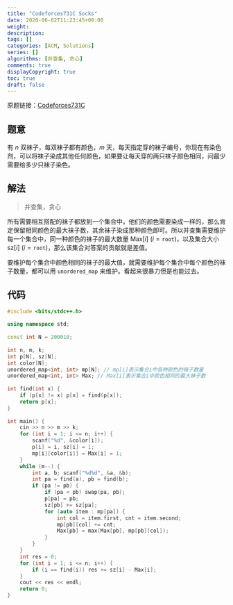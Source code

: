 ```yaml
---
title: "Codeforces731C Socks"
date: 2020-06-02T11:23:45+08:00
weight: 
description:
tags: []
categories: [ACM, Solutions]
series: []
algorithms: [并查集, 贪心]
comments: true
displayCopyright: true
toc: true
draft: false
---
```


原题链接：[Codeforces731C](https://codeforces.com/problemset/problem/731/C)

<!--more-->

## 题意

有 $n$ 双袜子，每双袜子都有颜色，$m$ 天，每天指定穿的袜子编号，你现在有染色剂，可以将袜子染成其他任何颜色，如果要让每天穿的两只袜子颜色相同，问最少需要给多少只袜子染色。

## 解法

> 并查集，贪心

所有需要相互搭配的袜子都放到一个集合中，他们的颜色需要染成一样的，那么肯定保留相同颜色的最大袜子数，其余袜子染成那种颜色即可。所以并查集需要维护每一个集合中，同一种颜色的袜子的最大数量 $\text{Max}[i]\ (i=\texttt{root})$，以及集合大小 $\text{sz}[i]\ (i=\texttt{root})$，那么该集合对答案的贡献就是差值。

要维护每个集合中颜色相同的袜子的最大值，就需要维护每个集合中每个颜色的袜子数量，都可以用 `unordered_map` 来维护。看起来很暴力但是也能过去。

## 代码

```cpp
#include <bits/stdc++.h>
 
using namespace std;
 
const int N = 200010;
 
int n, m, k;
int p[N], sz[N];
int color[N];
unordered_map<int, int> mp[N]; // mp[i]表示集合i中各种颜色的袜子数量
unordered_map<int, int> Max; // Max[i]表示集合i中颜色相同的最大袜子数
 
int find(int x) {
    if (p[x] != x) p[x] = find(p[x]);
    return p[x];
}
 
int main() {
    cin >> n >> m >> k;
    for (int i = 1; i <= n; i++) {
        scanf("%d", &color[i]);
        p[i] = i, sz[i] = 1;
        mp[i][color[i]] = Max[i] = 1;
    }
    while (m--) {
        int a, b; scanf("%d%d", &a, &b);
        int pa = find(a), pb = find(b);
        if (pa != pb) {
            if (pa < pb) swap(pa, pb);
            p[pa] = pb;
            sz[pb] += sz[pa];
            for (auto item : mp[pa]) {
                int col = item.first, cnt = item.second;
                mp[pb][col] += cnt;
                Max[pb] = max(Max[pb], mp[pb][col]);
            }
        }
    }
    int res = 0;
    for (int i = 1; i <= n; i++) {
        if (i == find(i)) res += sz[i] - Max[i];
    }
    cout << res << endl;
    return 0;
}
```
